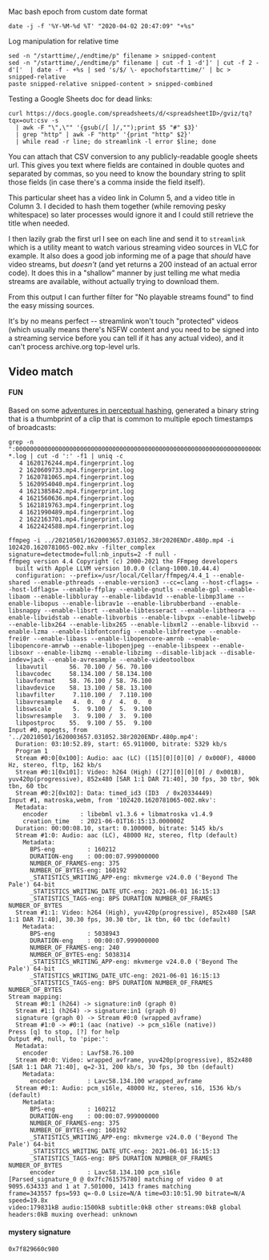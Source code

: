 Mac bash epoch from custom date format
```
date -j -f '%Y-%M-%d %T' "2020-04-02 20:47:09" "+%s"
```

Log manipulation for relative time
```
sed -n "/starttime/,/endtime/p" filename > snipped-content 
sed -n "/starttime/,/endtime/p" filename | cut -f 1 -d']' | cut -f 2 -d'['  | date -f - +%s | sed 's/$/ \- epochofstarttime/' | bc > snipped-relative
paste snipped-relative snipped-content > snipped-combined
```


Testing a Google Sheets doc for dead links:
```
curl https://docs.google.com/spreadsheets/d/<spreadsheetID>/gviz/tq?tqx=out:csv -s 
  | awk -F "\",\"" '{gsub(/[ ]/,"");print $5 "#" $3}' 
  | grep "http" | awk -F "http" '{print "http" $2}' 
  | while read -r line; do streamlink -l error $line; done
```
You can attach that CSV conversion to any publicly-readable google sheets url.  This gives you text where fields are contained in double quotes and separated by commas, so you need to know the boundary string to split those fields (in case there's a comma inside the field itself).

This particular sheet has a video link in Column 5, and a video title in Column 3.  I decided to hash them together (while removing pesky whitespace) so later processes would ignore it and I could still retrieve the title when needed.

I then lazily grab the first url I see on each line and send it to `streamlink` which is a utility meant to watch various streaming video sources in VLC for example.  It also does a good job informing me of a page that _should_ have video streams, but _doesn't_ (and yet returns a 200 instead of an actual error code).  It does this in a "shallow" manner by just telling me what media streams are available, without actually trying to download them.

From this output I can further filter for "No playable streams found" to find the easy missing sources.

It's by no means perfect -- streamlink won't touch "protected" videos (which usually means there's NSFW content and you need to be signed into a streaming service before you can tell if it has any actual video), and it can't process archive.org top-level urls.


Video match
-----------
#### FUN

Based on some [adventures in perceptual hashing](https://github.com/mediamicroservices/mm/blob/master/searchfingerprint#L77-L78), generated a binary string that is a thumbprint of a clip that is common to multiple epoch timestamps of broadcasts:
```
grep -n ":000000000000000000000000000000000000000000000000000000000000000000000000000000000000000000000000000000000000000000000000000000000000000000000000000000000000000000000000000000000000000000000000000000000000000000100000000000000000000000000000000:000000000000000000000000000000000000000100000000000000000000000000000000000000000000000000000000000000000000000000000000000000000000000000000000000000000000000000000000000000000000000000000000000000000000000000000000000000000000000000000000000:000000000000000000000000000000000000000000000000000000000000000000000000000010000000000000000000000000000000000000000000000000000000000000000000000000000000000000000000000000000000000000000000000000000000000000000000000000000000000000000000000:000000000000000000000000000000000000000000000000000000000000000000000000000000000000000000000000000000000000000000000000000000000000000000000000000000000000000000000000000000000000000000000010000000000000000000000000000000000000000000000000000:000000000000000000000000000000000000000000000000000000000000000000000000000000000000000000000000000000000000000000000000000000000000000000000000000000000010000000000000000000000000000000000000000000000000000000000000000000000000000000000000000:" *.log | cut -d ':' -f1 | uniq -c
   4 1620176244.mp4.fingerprint.log
   2 1620609733.mp4.fingerprint.log
   7 1620781065.mp4.fingerprint.log
   5 1620954040.mp4.fingerprint.log
   4 1621385842.mp4.fingerprint.log
   4 1621560636.mp4.fingerprint.log
   5 1621819763.mp4.fingerprint.log
   4 1621990489.mp4.fingerprint.log
   2 1622163701.mp4.fingerprint.log
   4 1622424588.mp4.fingerprint.log
```   
```
ffmpeg -i ../20210501/1620003657.031052.38r2020ENDr.480p.mp4 -i 102420.1620781065-002.mkv -filter_complex signature=detectmode=full:nb_inputs=2 -f null -
ffmpeg version 4.4 Copyright (c) 2000-2021 the FFmpeg developers
  built with Apple LLVM version 10.0.0 (clang-1000.10.44.4)
  configuration: --prefix=/usr/local/Cellar/ffmpeg/4.4_1 --enable-shared --enable-pthreads --enable-version3 --cc=clang --host-cflags= --host-ldflags= --enable-ffplay --enable-gnutls --enable-gpl --enable-libaom --enable-libbluray --enable-libdav1d --enable-libmp3lame --enable-libopus --enable-librav1e --enable-librubberband --enable-libsnappy --enable-libsrt --enable-libtesseract --enable-libtheora --enable-libvidstab --enable-libvorbis --enable-libvpx --enable-libwebp --enable-libx264 --enable-libx265 --enable-libxml2 --enable-libxvid --enable-lzma --enable-libfontconfig --enable-libfreetype --enable-frei0r --enable-libass --enable-libopencore-amrnb --enable-libopencore-amrwb --enable-libopenjpeg --enable-libspeex --enable-libsoxr --enable-libzmq --enable-libzimg --disable-libjack --disable-indev=jack --enable-avresample --enable-videotoolbox
  libavutil      56. 70.100 / 56. 70.100
  libavcodec     58.134.100 / 58.134.100
  libavformat    58. 76.100 / 58. 76.100
  libavdevice    58. 13.100 / 58. 13.100
  libavfilter     7.110.100 /  7.110.100
  libavresample   4.  0.  0 /  4.  0.  0
  libswscale      5.  9.100 /  5.  9.100
  libswresample   3.  9.100 /  3.  9.100
  libpostproc    55.  9.100 / 55.  9.100
Input #0, mpegts, from '../20210501/1620003657.031052.38r2020ENDr.480p.mp4':
  Duration: 03:10:52.89, start: 65.911000, bitrate: 5329 kb/s
  Program 1 
  Stream #0:0[0x100]: Audio: aac (LC) ([15][0][0][0] / 0x000F), 48000 Hz, stereo, fltp, 162 kb/s
  Stream #0:1[0x101]: Video: h264 (High) ([27][0][0][0] / 0x001B), yuv420p(progressive), 852x480 [SAR 1:1 DAR 71:40], 30 fps, 30 tbr, 90k tbn, 60 tbc
  Stream #0:2[0x102]: Data: timed_id3 (ID3  / 0x20334449)
Input #1, matroska,webm, from '102420.1620781065-002.mkv':
  Metadata:
    encoder         : libebml v1.3.6 + libmatroska v1.4.9
    creation_time   : 2021-06-01T16:15:13.000000Z
  Duration: 00:00:08.10, start: 0.100000, bitrate: 5145 kb/s
  Stream #1:0: Audio: aac (LC), 48000 Hz, stereo, fltp (default)
    Metadata:
      BPS-eng         : 160212
      DURATION-eng    : 00:00:07.999000000
      NUMBER_OF_FRAMES-eng: 375
      NUMBER_OF_BYTES-eng: 160192
      _STATISTICS_WRITING_APP-eng: mkvmerge v24.0.0 ('Beyond The Pale') 64-bit
      _STATISTICS_WRITING_DATE_UTC-eng: 2021-06-01 16:15:13
      _STATISTICS_TAGS-eng: BPS DURATION NUMBER_OF_FRAMES NUMBER_OF_BYTES
  Stream #1:1: Video: h264 (High), yuv420p(progressive), 852x480 [SAR 1:1 DAR 71:40], 30.30 fps, 30.30 tbr, 1k tbn, 60 tbc (default)
    Metadata:
      BPS-eng         : 5038943
      DURATION-eng    : 00:00:07.999000000
      NUMBER_OF_FRAMES-eng: 240
      NUMBER_OF_BYTES-eng: 5038314
      _STATISTICS_WRITING_APP-eng: mkvmerge v24.0.0 ('Beyond The Pale') 64-bit
      _STATISTICS_WRITING_DATE_UTC-eng: 2021-06-01 16:15:13
      _STATISTICS_TAGS-eng: BPS DURATION NUMBER_OF_FRAMES NUMBER_OF_BYTES
Stream mapping:
  Stream #0:1 (h264) -> signature:in0 (graph 0)
  Stream #1:1 (h264) -> signature:in1 (graph 0)
  signature (graph 0) -> Stream #0:0 (wrapped_avframe)
  Stream #1:0 -> #0:1 (aac (native) -> pcm_s16le (native))
Press [q] to stop, [?] for help
Output #0, null, to 'pipe:':
  Metadata:
    encoder         : Lavf58.76.100
  Stream #0:0: Video: wrapped_avframe, yuv420p(progressive), 852x480 [SAR 1:1 DAR 71:40], q=2-31, 200 kb/s, 30 fps, 30 tbn (default)
    Metadata:
      encoder         : Lavc58.134.100 wrapped_avframe
  Stream #0:1: Audio: pcm_s16le, 48000 Hz, stereo, s16, 1536 kb/s (default)
    Metadata:
      BPS-eng         : 160212
      DURATION-eng    : 00:00:07.999000000
      NUMBER_OF_FRAMES-eng: 375
      NUMBER_OF_BYTES-eng: 160192
      _STATISTICS_WRITING_APP-eng: mkvmerge v24.0.0 ('Beyond The Pale') 64-bit
      _STATISTICS_WRITING_DATE_UTC-eng: 2021-06-01 16:15:13
      _STATISTICS_TAGS-eng: BPS DURATION NUMBER_OF_FRAMES NUMBER_OF_BYTES
      encoder         : Lavc58.134.100 pcm_s16le
[Parsed_signature_0 @ 0x7fc761575780] matching of video 0 at 9095.634333 and 1 at 7.501000, 1413 frames matching
frame=343557 fps=593 q=-0.0 Lsize=N/A time=03:10:51.90 bitrate=N/A speed=19.8x    
video:179831kB audio:1500kB subtitle:0kB other streams:0kB global headers:0kB muxing overhead: unknown
```

#### mystery signature 
`0x7f829660c980`
